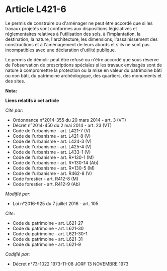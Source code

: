 # Article L421-6

Le permis de construire ou d'aménager ne peut être accordé que si les travaux projetés sont conformes aux dispositions
législatives et réglementaires relatives à l'utilisation des sols, à l'implantation, la destination, la nature,
l'architecture, les dimensions, l'assainissement des constructions et à l'aménagement de leurs abords et s'ils ne sont pas
incompatibles avec une déclaration d'utilité publique. 

Le permis de démolir peut être refusé ou n'être accordé que sous réserve de l'observation de prescriptions spéciales si les
travaux envisagés sont de nature à compromettre la protection ou la mise en valeur du patrimoine bâti ou non bâti, du
patrimoine archéologique, des quartiers, des monuments et des sites.

**Nota:**



**Liens relatifs à cet article**

_Cité par_:

  - Ordonnance n°2014-355 du 20 mars 2014 - art. 3 (VT)
  - Décret n°2014-450 du 2 mai 2014 - art. 23 (VT)
  - Code de l'urbanisme - art. L421-7 (V)
  - Code de l'urbanisme - art. L421-8 (V)
  - Code de l'urbanisme - art. L424-3 (V)
  - Code de l'urbanisme - art. L425-4 (V)
  - Code de l'urbanisme - art. L433-1 (V)
  - Code de l'urbanisme - art. R*130-1 (M)
  - Code de l'urbanisme - art. R*130-14 (Ab)
  - Code de l'urbanisme - art. R*130-5 (M)
  - Code de l'urbanisme - art. R462-8 (V)
  - Code forestier - art. R412-8 (M)
  - Code forestier - art. R412-9 (Ab)

_Modifié par_:

  - Loi n°2016-925 du 7 juillet 2016 - art. 105

_Cite_:

  - Code du patrimoine - art. L621-27
  - Code du patrimoine - art. L621-30
  - Code du patrimoine - art. L621-30-1
  - Code du patrimoine - art. L621-31
  - Code du patrimoine - art. L621-9

_Codifié par_:

  - Décret n°73-1022 1973-11-08 JORF 13 NOVEMBRE 1973
